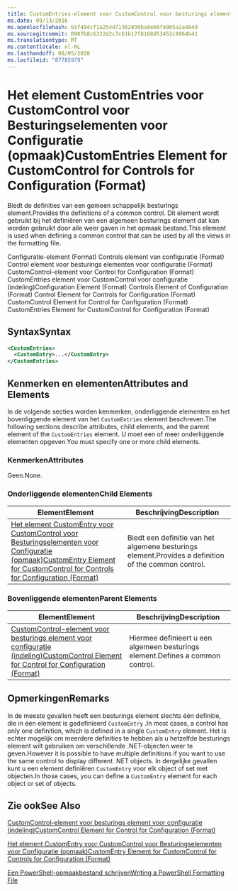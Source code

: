 ```yaml
---
title: CustomEntries-element voor CustomControl voor besturings elementen voor configuratie (indeling) | Microsoft Docs
ms.date: 09/13/2016
ms.openlocfilehash: b1f494cf1a254d71362830ba9eb0f4905a2a484d
ms.sourcegitcommit: 0907b8c6322d2c7c61b17f8168d53452c8964b41
ms.translationtype: MT
ms.contentlocale: nl-NL
ms.lasthandoff: 08/05/2020
ms.locfileid: "87785979"
---
```

# <a name="customentries-element-for-customcontrol-for-controls-for-configuration-format"></a><span data-ttu-id="a31ae-102">Het element CustomEntries voor CustomControl voor Besturingselementen voor Configuratie (opmaak)</span><span class="sxs-lookup"><span data-stu-id="a31ae-102">CustomEntries Element for CustomControl for Controls for Configuration (Format)</span></span>

<span data-ttu-id="a31ae-103">Biedt de definities van een gemeen schappelijk besturings element.</span><span class="sxs-lookup"><span data-stu-id="a31ae-103">Provides the definitions of a common control.</span></span> <span data-ttu-id="a31ae-104">Dit element wordt gebruikt bij het definiëren van een algemeen besturings element dat kan worden gebruikt door alle weer gaven in het opmaak bestand.</span><span class="sxs-lookup"><span data-stu-id="a31ae-104">This element is used when defining a common control that can be used by all the views in the formatting file.</span></span>

<span data-ttu-id="a31ae-105">Configuratie-element (Format) Controls element van configuratie (Format) Control element voor besturings elementen voor configuratie (Format) CustomControl-element voor Control for Configuration (Format) CustomEntries element voor CustomControl voor configuratie (indeling)</span><span class="sxs-lookup"><span data-stu-id="a31ae-105">Configuration Element (Format) Controls Element of Configuration (Format) Control Element for Controls for Configuration (Format) CustomControl Element for Control for Configuration (Format) CustomEntries Element for CustomControl for Configuration (Format)</span></span>

## <a name="syntax"></a><span data-ttu-id="a31ae-106">Syntax</span><span class="sxs-lookup"><span data-stu-id="a31ae-106">Syntax</span></span>

```xml
<CustomEntries>
  <CustomEntry>...</CustomEntry>
</CustomEntries>

```

## <a name="attributes-and-elements"></a><span data-ttu-id="a31ae-107">Kenmerken en elementen</span><span class="sxs-lookup"><span data-stu-id="a31ae-107">Attributes and Elements</span></span>

<span data-ttu-id="a31ae-108">In de volgende secties worden kenmerken, onderliggende elementen en het bovenliggende element van het `CustomEntries` element beschreven.</span><span class="sxs-lookup"><span data-stu-id="a31ae-108">The following sections describe attributes, child elements, and the parent element of the `CustomEntries` element.</span></span> <span data-ttu-id="a31ae-109">U moet een of meer onderliggende elementen opgeven.</span><span class="sxs-lookup"><span data-stu-id="a31ae-109">You must specify one or more child elements.</span></span>

### <a name="attributes"></a><span data-ttu-id="a31ae-110">Kenmerken</span><span class="sxs-lookup"><span data-stu-id="a31ae-110">Attributes</span></span>

<span data-ttu-id="a31ae-111">Geen.</span><span class="sxs-lookup"><span data-stu-id="a31ae-111">None.</span></span>

### <a name="child-elements"></a><span data-ttu-id="a31ae-112">Onderliggende elementen</span><span class="sxs-lookup"><span data-stu-id="a31ae-112">Child Elements</span></span>

|<span data-ttu-id="a31ae-113">Element</span><span class="sxs-lookup"><span data-stu-id="a31ae-113">Element</span></span>|<span data-ttu-id="a31ae-114">Beschrijving</span><span class="sxs-lookup"><span data-stu-id="a31ae-114">Description</span></span>|
|-------------|-----------------|
|[<span data-ttu-id="a31ae-115">Het element CustomEntry voor CustomControl voor Besturingselementen voor Configuratie (opmaak)</span><span class="sxs-lookup"><span data-stu-id="a31ae-115">CustomEntry Element for CustomControl for Controls for Configuration (Format)</span></span>](./customentry-element-for-customcontrol-for-controls-for-configuration-format.md)|<span data-ttu-id="a31ae-116">Biedt een definitie van het algemene besturings element.</span><span class="sxs-lookup"><span data-stu-id="a31ae-116">Provides a definition of the common control.</span></span>|

### <a name="parent-elements"></a><span data-ttu-id="a31ae-117">Bovenliggende elementen</span><span class="sxs-lookup"><span data-stu-id="a31ae-117">Parent Elements</span></span>

|<span data-ttu-id="a31ae-118">Element</span><span class="sxs-lookup"><span data-stu-id="a31ae-118">Element</span></span>|<span data-ttu-id="a31ae-119">Beschrijving</span><span class="sxs-lookup"><span data-stu-id="a31ae-119">Description</span></span>|
|-------------|-----------------|
|[<span data-ttu-id="a31ae-120">CustomControl-element voor besturings element voor configuratie (indeling)</span><span class="sxs-lookup"><span data-stu-id="a31ae-120">CustomControl Element for Control for Configuration (Format)</span></span>](./customcontrol-element-for-control-for-controls-for-configuration-format.md)|<span data-ttu-id="a31ae-121">Hiermee definieert u een algemeen besturings element.</span><span class="sxs-lookup"><span data-stu-id="a31ae-121">Defines a common control.</span></span>|

## <a name="remarks"></a><span data-ttu-id="a31ae-122">Opmerkingen</span><span class="sxs-lookup"><span data-stu-id="a31ae-122">Remarks</span></span>

<span data-ttu-id="a31ae-123">In de meeste gevallen heeft een besturings element slechts één definitie, die in één element is gedefinieerd `CustomEntry` .</span><span class="sxs-lookup"><span data-stu-id="a31ae-123">In most cases, a control has only one definition, which is defined in a single `CustomEntry` element.</span></span> <span data-ttu-id="a31ae-124">Het is echter mogelijk om meerdere definities te hebben als u hetzelfde besturings element wilt gebruiken om verschillende .NET-objecten weer te geven.</span><span class="sxs-lookup"><span data-stu-id="a31ae-124">However it is possible to have multiple definitions if you want to use the same control to display different .NET objects.</span></span> <span data-ttu-id="a31ae-125">In dergelijke gevallen kunt u een element definiëren `CustomEntry` voor elk object of set met objecten.</span><span class="sxs-lookup"><span data-stu-id="a31ae-125">In those cases, you can define a `CustomEntry` element for each object or set of objects.</span></span>

## <a name="see-also"></a><span data-ttu-id="a31ae-126">Zie ook</span><span class="sxs-lookup"><span data-stu-id="a31ae-126">See Also</span></span>

[<span data-ttu-id="a31ae-127">CustomControl-element voor besturings element voor configuratie (indeling)</span><span class="sxs-lookup"><span data-stu-id="a31ae-127">CustomControl Element for Control for Configuration (Format)</span></span>](./customcontrol-element-for-control-for-controls-for-configuration-format.md)

[<span data-ttu-id="a31ae-128">Het element CustomEntry voor CustomControl voor Besturingselementen voor Configuratie (opmaak)</span><span class="sxs-lookup"><span data-stu-id="a31ae-128">CustomEntry Element for CustomControl for Controls for Configuration (Format)</span></span>](./customentry-element-for-customcontrol-for-controls-for-configuration-format.md)

[<span data-ttu-id="a31ae-129">Een PowerShell-opmaakbestand schrijven</span><span class="sxs-lookup"><span data-stu-id="a31ae-129">Writing a PowerShell Formatting File</span></span>](./writing-a-powershell-formatting-file.md)
